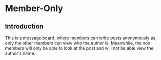 # Member-Only

## Introduction

This is a message board, where members can write posts anonymously as, only the other members can view who the author is. Meanwhile, the non members will only be able to look at the post and will not be able view the author's name.
